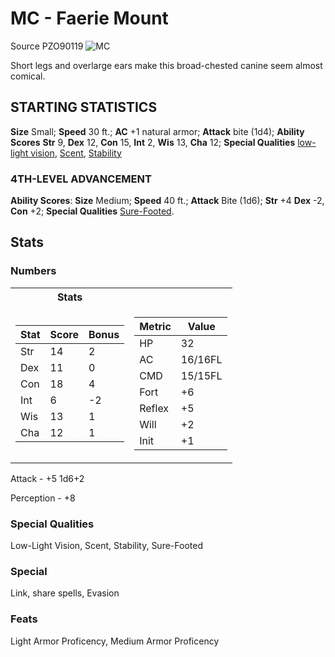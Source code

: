# MC - Faerie Mount
Source PZO90119
![MC](https://images-wixmp-ed30a86b8c4ca887773594c2.wixmp.com/f/0496fc1f-e0fb-45ea-ae43-6a7f703726c2/dcd09bs-84c419be-fbec-421e-a3a1-d971f715c5ca.png?token=eyJ0eXAiOiJKV1QiLCJhbGciOiJIUzI1NiJ9.eyJzdWIiOiJ1cm46YXBwOjdlMGQxODg5ODIyNjQzNzNhNWYwZDQxNWVhMGQyNmUwIiwiaXNzIjoidXJuOmFwcDo3ZTBkMTg4OTgyMjY0MzczYTVmMGQ0MTVlYTBkMjZlMCIsIm9iaiI6W1t7InBhdGgiOiJcL2ZcLzA0OTZmYzFmLWUwZmItNDVlYS1hZTQzLTZhN2Y3MDM3MjZjMlwvZGNkMDlicy04NGM0MTliZS1mYmVjLTQyMWUtYTNhMS1kOTcxZjcxNWM1Y2EucG5nIn1dXSwiYXVkIjpbInVybjpzZXJ2aWNlOmZpbGUuZG93bmxvYWQiXX0.H_rIP-cyWIztB_49Uh9-m_q5bnnxfodpKOHuzw5VCz4)

Short legs and overlarge ears make this broad-chested canine seem almost comical.

## STARTING STATISTICS
**Size** Small; **Speed** 30 ft.; **AC** +1 natural armor; **Attack** bite (1d4); **Ability Scores** **Str** 9, **Dex** 12, **Con** 15, **Int** 2, **Wis** 13, **Cha** 12; **Special Qualities** [low-light vision](https://www.d20pfsrd.com/gamemastering/special-abilities#TOC-Low-Light-Vision), [Scent](https://www.d20pfsrd.com/gamemastering/special-abilities#TOC-Scent), [Stability](https://www.d20pfsrd.com/bestiary/monster-listings/animals/faerie-mount/)

### 4TH-LEVEL ADVANCEMENT

**Ability Scores**: **Size** Medium; **Speed** 40 ft.; **Attack** Bite (1d6); **Str** +4 **Dex** -2, **Con** +2; **Special Qualities** [Sure-Footed](https://www.d20pfsrd.com/bestiary/monster-listings/animals/faerie-mount/).

## Stats
### Numbers
<table>
<tr><th>Stats</th><th></th></tr>
<tr><td>

|Stat|Score|Bonus|
|---|---|---|
|Str|14|2|
|Dex|11|0|
|Con|18|4|
|Int|6|-2|
|Wis|13|1|
|Cha|12|1|

</td><td>

|Metric|Value|
|---|---|
|HP|32|
|AC|16/16FL|
|CMD|15/15FL|
|Fort|+6|
|Reflex|+5|
|Will|+2|
|Init|+1|
</td></tr>
</table>
Attack - +5 1d6+2
 
Perception - +8

### Special Qualities
Low-Light Vision, Scent, Stability, Sure-Footed

### Special
Link, share spells, Evasion

### Feats
Light Armor Proficency, Medium Armor Proficency
